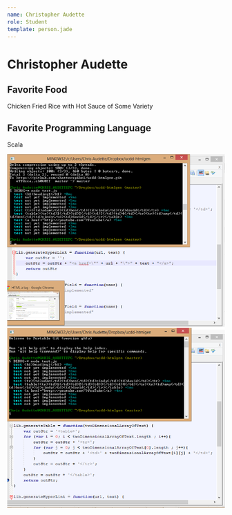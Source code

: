 ```yaml
---
name: Christopher Audette
role: Student
template: person.jade
---
```


Christopher Audette
=======

## Favorite Food

Chicken Fried Rice with Hot Sauce of Some Variety

## Favorite Programming Language

Scala

![Alt text](HATH1.png "WORDS")
![Alt text](HATH2.png "MORE WORDS")


